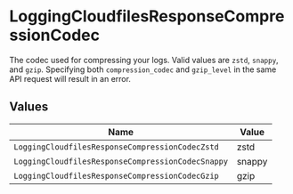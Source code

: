 # LoggingCloudfilesResponseCompressionCodec

The codec used for compressing your logs. Valid values are `zstd`, `snappy`, and `gzip`. Specifying both `compression_codec` and `gzip_level` in the same API request will result in an error.


## Values

| Name                                              | Value                                             |
| ------------------------------------------------- | ------------------------------------------------- |
| `LoggingCloudfilesResponseCompressionCodecZstd`   | zstd                                              |
| `LoggingCloudfilesResponseCompressionCodecSnappy` | snappy                                            |
| `LoggingCloudfilesResponseCompressionCodecGzip`   | gzip                                              |